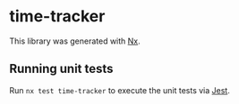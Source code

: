 # time-tracker

This library was generated with [Nx](https://nx.dev).

## Running unit tests

Run `nx test time-tracker` to execute the unit tests via [Jest](https://jestjs.io).
